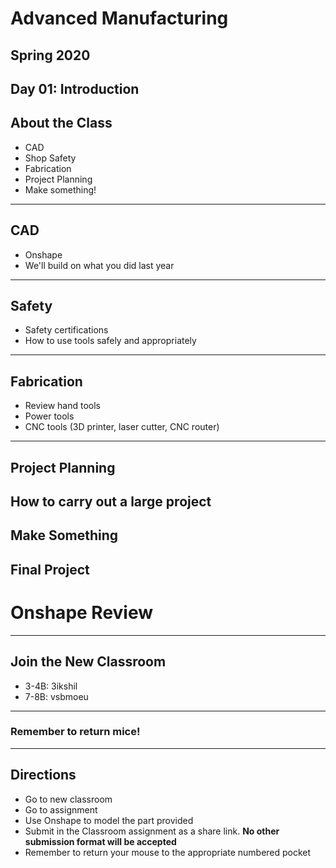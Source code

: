 # Advanced Manufacturing

## Spring 2020

Day 01: Introduction
---
## About the Class

* CAD
* Shop Safety
* Fabrication
* Project Planning
* Make something!
---
## CAD

* Onshape
* We'll build on what you did last year
---
## Safety

* Safety certifications
* How to use tools safely and appropriately
---
## Fabrication

* Review hand tools
* Power tools
* CNC tools (3D printer, laser cutter, CNC router)
---
## Project Planning

How to carry out a large project
---
## Make Something

Final Project
---
# Onshape Review
---
## Join the New Classroom

* 3-4B: 3ikshil
* 7-8B: vsbmoeu
---
### Remember to return mice!
---
## Directions

* Go to new classroom
* Go to assignment
* Use Onshape to model the part provided
* Submit in the Classroom assignment as a share link. **No other submission format will be accepted**
* Remember to return your mouse to the appropriate numbered pocket